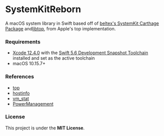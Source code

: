 SystemKitReborn
=========

A macOS system library in Swift based off of [beltex's SystemKit Carthage Package](https://github.com/beltex/SystemKit) and[libtop](http://www.opensource.apple.com/source/top/top-100.1.2/libtop.c), from Apple's top implementation.

### Requirements

- [Xcode 12.4.0](https://developer.apple.com/xcode/downloads/) with the [Swift 5.6 Development Snapshot Toolchain](https://www.swift.org/download/) installed and set as the active toolchain
- macOS 10.15.7+

### References

- [top](http://www.opensource.apple.com/source/top/)
- [hostinfo](http://www.opensource.apple.com/source/system_cmds/)
- [vm_stat](http://www.opensource.apple.com/source/system_cmds/)
- [PowerManagement](http://www.opensource.apple.com/source/PowerManagement/)

### License

This project is under the **MIT License**.
